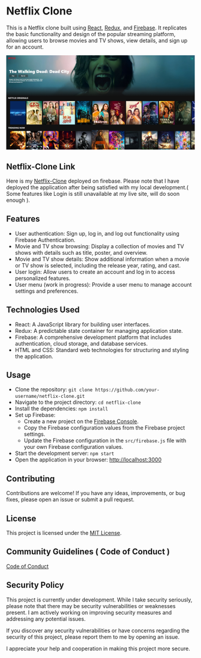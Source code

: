 # Netflix Clone

This is a Netflix clone built using [React](https://reactjs.org/), [Redux](https://redux.js.org/), and [Firebase](https://firebase.google.com/). It replicates the basic functionality and design of the popular streaming platform, allowing users to browse movies and TV shows, view details, and sign up for an account.

![Netflix Clone Screenshot](screenshot.png)

## Netflix-Clone Link

Here is my [Netflix-Clone](netflix-clone-a542d.web.app/) deployed on firebase.
Please note that I have deployed the application after being satisfied with my local development.( Some features like Login is still unavailable at my live site, will do soon enough ).


## Features

- User authentication: Sign up, log in, and log out functionality using Firebase Authentication.
- Movie and TV show browsing: Display a collection of movies and TV shows with details such as title, poster, and overview.
- Movie and TV show details: Show additional information when a movie or TV show is selected, including the release year, rating, and cast.
- User login: Allow users to create an account and log in to access personalized features.
- User menu (work in progress): Provide a user menu to manage account settings and preferences.

## Technologies Used

- React: A JavaScript library for building user interfaces.
- Redux: A predictable state container for managing application state.
- Firebase: A comprehensive development platform that includes authentication, cloud storage, and database services.
- HTML and CSS: Standard web technologies for structuring and styling the application.

## Usage

- Clone the repository: `git clone https://github.com/your-username/netflix-clone.git`
- Navigate to the project directory: `cd netflix-clone`
- Install the dependencies: `npm install`
- Set up Firebase:
  - Create a new project on the [Firebase Console](https://console.firebase.google.com/).
  - Copy the Firebase configuration values from the Firebase project settings.
  - Update the Firebase configuration in the `src/firebase.js` file with your own Firebase configuration values.
- Start the development server: `npm start`
- Open the application in your browser: [http://localhost:3000](http://localhost:3000)

## Contributing

Contributions are welcome! If you have any ideas, improvements, or bug fixes, please open an issue or submit a pull request.

## License

This project is licensed under the [MIT License](LICENSE).

## Community Guidelines ( Code of Conduct )

[Code of Conduct](CODE_OF_CONDUCT.md)

## Security Policy

This project is currently under development. While I take security seriously, please note that there may be security vulnerabilities or weaknesses present. I am actively working on improving security measures and addressing any potential issues.

If you discover any security vulnerabilities or have concerns regarding the security of this project, please report them to me by opening an issue.

I appreciate your help and cooperation in making this project more secure.

